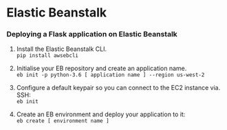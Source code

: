 # Elastic Beanstalk

### Deploying a Flask application on Elastic Beanstalk

1. Install the Elastic Beanstalk CLI.  
`pip install awsebcli`

2. Initialise your EB repository and create an application name.    
`eb init -p python-3.6 [ application name ] --region us-west-2`  

3. Configure a default keypair so you can connect to the EC2 instance via. SSH:  
`eb init`

4. Create an EB environment and deploy your application to it:  
`eb create [ environment name ]`  

